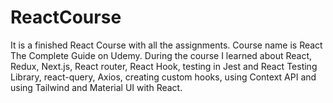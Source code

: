# ReactCourse
It is a finished React Course with all the assignments. Course name is React The Complete Guide on Udemy.
During the course I learned about React, Redux, Next.js, React router, React Hook, testing in Jest and React Testing Library, react-query, Axios, creating custom hooks, using Context API and using Tailwind and Material UI with React.
